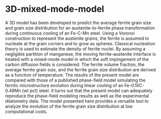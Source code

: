# 3D-mixed-mode-model
A 3D model has been developed to predict the average ferrite grain size and grain size distribution for an austenite-to-ferrite phase transformation during continuous cooling of an Fe-C-Mn steel. Using a Voronoi construction to represent the austenite grains, the ferrite is assumed to nucleate at the grain corners and to grow as spheres. Classical nucleation theory is used to estimate the density of ferrite nuclei. By assuming a negligible partition of manganese, the moving ferrite–austenite interface is treated with a mixed-mode model in which the soft impingement of the carbon diffusion fields is considered. The ferrite volume fraction, the average ferrite grain size, and the ferrite grain size distribution are derived as a function of temperature. The results of the present model are compared with those of a published phase-field model simulating the ferritic microstructure evolution during linear cooling of an Fe-0.10C-0.49Mn (wt pct) steel. It turns out that the present model can adequately reproduce the phase-field modeling results as well as the experimental dilatometry data. The model presented here provides a versatile tool to analyze the evolution of the ferrite grain size distribution at low computational costs.
